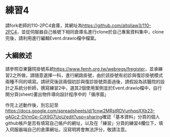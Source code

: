 # 練習4
請fork老師的110-2PC4倉庫，其網址為<https://github.com/altoliaw3/110-2PC4>，並從伺服器自己帳號下相同倉庫名進行clone於自己專案資料集中，clone完後，請利用進行編輯Event.drawio檔中檔案。

## 大綱敘述
請參照亞東醫院掛號系統<https://www.femh.org.tw/webregs/fregister>，並承練習2之所做，請隨意選擇一科，進行網路掛號，由於該掛號有初診與復診掛號模式兩種不同的填寫。請研究後該兩個初診與復診掛號頁面過後，請假設為該醫院的設計之系統分析師，撰寫練習2中，選其2個使用案例並於Event.drawio檔中，自行開分頁(sheet)畫出物件導向設計程序中的「循序圖」

作完上述動作後，別忘記至<https://docs.google.com/spreadsheets/d/1cnw2MRstRDVunhqqXXb23-gAGc2-DVmGp-CjX9G7UoU/edit?usp=sharing>確認「基本資料」分頁的個人github帳戶是否有填寫自己帳戶的網址，以及在「練習」分頁的練習4欄位下，填入伺服器端自己的倉庫網址。沒寫明將會無法評分，敬請注意。